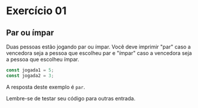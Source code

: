 # Exercício 01

## Par ou ímpar

Duas pessoas estão jogando par ou ímpar. Você deve imprimir "par" caso a vencedora seja a pessoa que escolheu par e "ímpar" caso a vencedora seja a pessoa que escolheu ímpar.

```javascript
const jogada1 = 5;
const jogada2 = 3;
```

A resposta deste exemplo é `par`.

Lembre-se de testar seu código para outras entrada.
